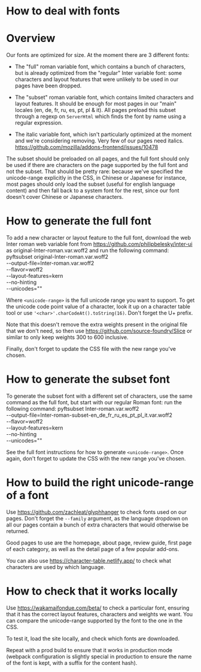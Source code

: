 # How to deal with fonts

# Overview

Our fonts are optimized for size. At the moment there are 3 different fonts:

- The "full" roman variable font, which contains a bunch of characters, but is already optimized from the "regular" Inter variable font: some characters and layout features that were unlikely to be used in our pages have been dropped.

- The "subset" roman variable font, which contains limited characters and layout features. It should be enough for most pages in our "main" locales (en, de, fr, ru, es, pt, pl & it). All pages preload this subset through a regexp on `ServerHtml` which finds the font by name using a regular expression.

- The italic variable font, which isn't particularly optimized at the moment and we're considering removing. Very few of our pages need italics. https://github.com/mozilla/addons-frontend/issues/10478

The subset should be preloaded on all pages, and the full font should only be used if there are characters on the page supported by the full font and not the subset. That should be pretty rare: because we've specified the unicode-range explicitly in the CSS, in Chinese or Japanese for instance, most pages should only load the subset (useful for english language content) and then fall back to a system font for the rest, since our font doesn't cover Chinese or Japanese characters.

# How to generate the full font

To add a new character or layout feature to the full font, download the web Inter roman web variable font from https://github.com/philipbelesky/inter-ui as original-Inter-roman.var.woff2 and run the following command: pyftsubset original-Inter-roman.var.woff2 \
 --output-file=Inter-roman.var.woff2 \
 --flavor=woff2 \
 --layout-features=kern \
 --no-hinting \
 --unicodes="<unicode range>"

Where `<unicode-range>` is the full unicode range you want to support. To get the unicode code point value of a character, look it up on a character table tool or use `'<char>'.charCodeAt().toString(16)`. Don't forget the U+ prefix.

Note that this doesn't remove the extra weights present in the original file that we don't need, so then use https://github.com/source-foundry/Slice or similar to only keep weights 300 to 600 inclusive.

Finally, don't forget to update the CSS file with the new range you've chosen.

# How to generate the subset font

To generate the subset font with a different set of characters, use the same command as the full font, but start with our regular Roman font: run the following command: pyftsubset Inter-roman.var.woff2 \
 --output-file=Inter-roman-subset-en_de_fr_ru_es_pt_pl_it.var.woff2 \
 --flavor=woff2 \
 --layout-features=kern \
 --no-hinting \
 --unicodes="<unicode range>"

See the full font instructions for how to generate `<unicode-range>`. Once again, don't forget to update the CSS with the new range you've chosen.

# How to build the right unicode-range of a font

Use https://github.com/zachleat/glyphhanger to check fonts used on our pages. Don't forget the `--family` argument, as the language dropdown on all our pages contain a bunch of extra characters that would otherwise be returned.

Good pages to use are the homepage, about page, review guide, first page of each category, as well as the detail page of a few popular add-ons.

You can also use https://character-table.netlify.app/ to check what characters are used by which language.

# How to check that it works locally

Use https://wakamaifondue.com/beta/ to check a particular font, ensuring that it has the correct layout features, characters and weights we want. You can compare the unicode-range supported by the font to the one in the CSS.

To test it, load the site locally, and check which fonts are downloaded.

Repeat with a prod build to ensure that it works in production mode (webpack configuration is slightly special in production to ensure the name of the font is kept, with a suffix for the content hash).
